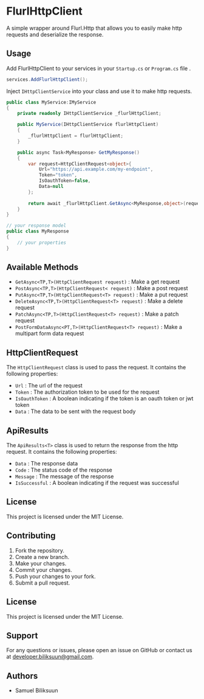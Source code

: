 # FlurlHttpClient
A simple wrapper around Flurl.Http that allows you to easily make http requests and deserialize the response.

## Usage
Add FlurlHttpClient to your services in your `Startup.cs` or `Program.cs` file .
```csharp
services.AddFlurlHttpClient();
```

Inject `IHttpClientService` into your class and use it to make http requests.
```csharp
public class MyService:IMyService
{
    private readonly IHttpClientService _flurlHttpClient;

    public MyService(IHttpClientService flurlHttpClient)
    {
        _flurlHttpClient = flurlHttpClient;
    }

    public async Task<MyResponse> GetMyResponse()
    {
        var request=HttpClientRequest<object>{
            Url="https://api.example.com/my-endpoint",
            Token="token",
            IsOauthToken=false,
            Data=null
        };
        
        return await _flurlHttpClient.GetAsync<MyResponse,object>(request);
    }
}

// your response model
public class MyResponse
{
    // your properties
}
```
## Available Methods
- `GetAsync<TP,T>(HttpClientRequest request)` : Make a get request
- `PostAsync<TP,T>(HttpClientRequest< request)` : Make a post request
- `PutAsync<TP,T>(HttpClientRequest<T> request)` : Make a put request
- `DeleteAsync<TP,T>(HttpClientRequest<T> request)` : Make a delete request
- `PatchAsync<TP,T>(HttpClientRequest<T> request)` : Make a patch request
- `PostFormDataAsync<PT,T>(HttpClientRequest<T> request)` : Make a multipart form data request

## HttpClientRequest
The `HttpClientRequest` class is used to pass the request. It contains the following properties:
- `Url` : The url of the request
- `Token` : The authorization token to be used for the request
- `IsOauthToken` : A boolean indicating if the token is an oauth token or jwt token
- `Data` : The data to be sent with the request body

## ApiResults<T>
The `ApiResults<T>` class is used to return the response from the http request. It contains the following properties:
- `Data` : The response data
- `Code` : The status code of the response
- `Message` : The message of the response
- `IsSuccessful` : A boolean indicating if the request was successful


## License

This project is licensed under the MIT License.

## Contributing
1. Fork the repository.
2. Create a new branch.
3. Make your changes.
4. Commit your changes.
5. Push your changes to your fork.
6. Submit a pull request.


## License
This project is licensed under the MIT License.


## Support

For any questions or issues,
please open an issue on GitHub or
contact us at <a href="mailto:developer.biliksuun@gmail.com">
developer.biliksuun@gmail.com</a>.

## Authors
- Samuel Biliksuun

